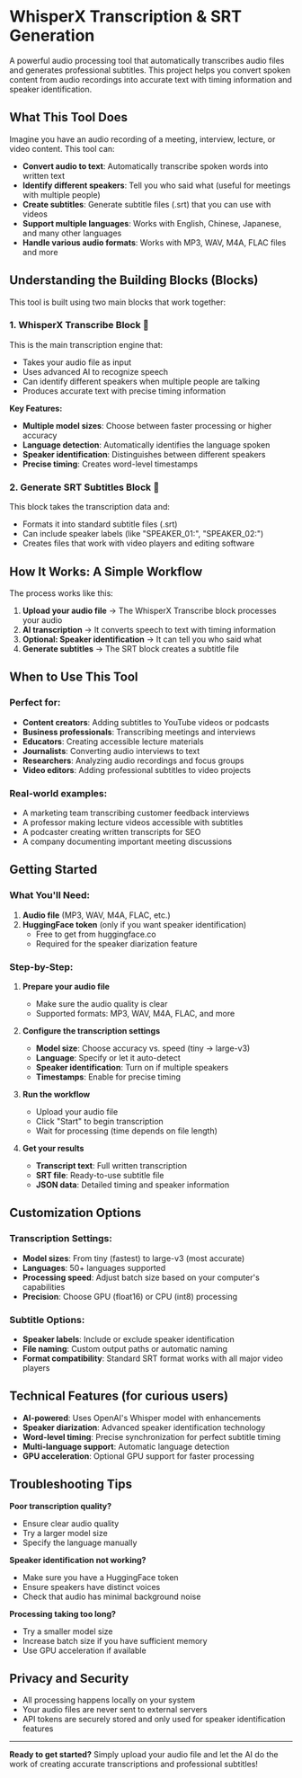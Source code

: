 # WhisperX Transcription & SRT Generation

A powerful audio processing tool that automatically transcribes audio files and generates professional subtitles. This project helps you convert spoken content from audio recordings into accurate text with timing information and speaker identification.

## What This Tool Does

Imagine you have an audio recording of a meeting, interview, lecture, or video content. This tool can:

- **Convert audio to text**: Automatically transcribe spoken words into written text
- **Identify different speakers**: Tell you who said what (useful for meetings with multiple people)
- **Create subtitles**: Generate subtitle files (.srt) that you can use with videos
- **Support multiple languages**: Works with English, Chinese, Japanese, and many other languages
- **Handle various audio formats**: Works with MP3, WAV, M4A, FLAC files and more

## Understanding the Building Blocks (Blocks)

This tool is built using two main blocks that work together:

### 1. WhisperX Transcribe Block 🎵
This is the main transcription engine that:
- Takes your audio file as input
- Uses advanced AI to recognize speech
- Can identify different speakers when multiple people are talking
- Produces accurate text with precise timing information

**Key Features:**
- **Multiple model sizes**: Choose between faster processing or higher accuracy
- **Language detection**: Automatically identifies the language spoken
- **Speaker identification**: Distinguishes between different speakers
- **Precise timing**: Creates word-level timestamps

### 2. Generate SRT Subtitles Block 📝
This block takes the transcription data and:
- Formats it into standard subtitle files (.srt)
- Can include speaker labels (like "SPEAKER_01:", "SPEAKER_02:")
- Creates files that work with video players and editing software

## How It Works: A Simple Workflow

The process works like this:

1. **Upload your audio file** → The WhisperX Transcribe block processes your audio
2. **AI transcription** → It converts speech to text with timing information
3. **Optional: Speaker identification** → It can tell you who said what
4. **Generate subtitles** → The SRT block creates a subtitle file

## When to Use This Tool

### Perfect for:
- **Content creators**: Adding subtitles to YouTube videos or podcasts
- **Business professionals**: Transcribing meetings and interviews
- **Educators**: Creating accessible lecture materials
- **Journalists**: Converting audio interviews to text
- **Researchers**: Analyzing audio recordings and focus groups
- **Video editors**: Adding professional subtitles to video projects

### Real-world examples:
- A marketing team transcribing customer feedback interviews
- A professor making lecture videos accessible with subtitles
- A podcaster creating written transcripts for SEO
- A company documenting important meeting discussions

## Getting Started

### What You'll Need:
1. **Audio file** (MP3, WAV, M4A, FLAC, etc.)
2. **HuggingFace token** (only if you want speaker identification)
   - Free to get from huggingface.co
   - Required for the speaker diarization feature

### Step-by-Step:

1. **Prepare your audio file**
   - Make sure the audio quality is clear
   - Supported formats: MP3, WAV, M4A, FLAC, and more

2. **Configure the transcription settings**
   - **Model size**: Choose accuracy vs. speed (tiny → large-v3)
   - **Language**: Specify or let it auto-detect
   - **Speaker identification**: Turn on if multiple speakers
   - **Timestamps**: Enable for precise timing

3. **Run the workflow**
   - Upload your audio file
   - Click "Start" to begin transcription
   - Wait for processing (time depends on file length)

4. **Get your results**
   - **Transcript text**: Full written transcription
   - **SRT file**: Ready-to-use subtitle file
   - **JSON data**: Detailed timing and speaker information

## Customization Options

### Transcription Settings:
- **Model sizes**: From tiny (fastest) to large-v3 (most accurate)
- **Languages**: 50+ languages supported
- **Processing speed**: Adjust batch size based on your computer's capabilities
- **Precision**: Choose GPU (float16) or CPU (int8) processing

### Subtitle Options:
- **Speaker labels**: Include or exclude speaker identification
- **File naming**: Custom output paths or automatic naming
- **Format compatibility**: Standard SRT format works with all major video players

## Technical Features (for curious users)

- **AI-powered**: Uses OpenAI's Whisper model with enhancements
- **Speaker diarization**: Advanced speaker identification technology
- **Word-level timing**: Precise synchronization for perfect subtitle timing
- **Multi-language support**: Automatic language detection
- **GPU acceleration**: Optional GPU support for faster processing

## Troubleshooting Tips

**Poor transcription quality?**
- Ensure clear audio quality
- Try a larger model size
- Specify the language manually

**Speaker identification not working?**
- Make sure you have a HuggingFace token
- Ensure speakers have distinct voices
- Check that audio has minimal background noise

**Processing taking too long?**
- Try a smaller model size
- Increase batch size if you have sufficient memory
- Use GPU acceleration if available

## Privacy and Security

- All processing happens locally on your system
- Your audio files are never sent to external servers
- API tokens are securely stored and only used for speaker identification features

---

**Ready to get started?** Simply upload your audio file and let the AI do the work of creating accurate transcriptions and professional subtitles!